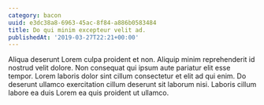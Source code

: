 ```yaml
---
category: bacon
uuid: e3dc38a8-6963-45ac-8f84-a886b0583484
title: Do qui minim excepteur velit ad.
publishedAt: '2019-03-27T22:21+00:00'
---
```


Aliqua deserunt Lorem culpa proident et non. Aliquip minim reprehenderit id nostrud velit dolore. Non consequat qui ipsum aute pariatur elit esse tempor. Lorem laboris dolor sint cillum consectetur et elit ad qui enim. Do deserunt ullamco exercitation cillum deserunt sit laborum nisi. Laboris cillum labore ea duis Lorem ea quis proident ut ullamco.
